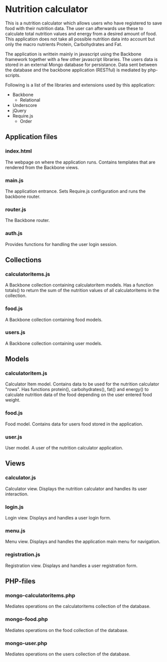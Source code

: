 # Nutrition calculator
This is a nutrition calculator which allows users who have registered to save food with their nutrition data. The user can afterwards use these to calculate total nutrition values and energy from a desired amount of food. This application does not take all possible nutrition data into account but only the macro nutrients Protein, Carbohydrates and Fat.

The application is writtein mainly in javascript using the Backbone framework together with a few other javascript libraries. The users data is stored in an external Mongo database for persistance. Data sent between the database and the backbone application (RESTful) is mediated by php-scripts.

Following is a list of the libraries and extensions used by this application:

* Backbone
  * Relational
* Underscore
* jQuery
* Require.js
  * Order


## Application files

### index.html
The webpage on where the application runs. Contains templates that are rendered from the Backbone views.

### main.js
The application entrance. Sets Require.js configuration and runs the backbone router.

### router.js
The Backbone router.

### auth.js
Provides functions for handling the user login session.


## Collections

### calculatoritems.js
A Backbone collection containing calculatoritem models. Has a function totals() to return the sum of the nutrition values of all calculatoritems in the collection.

### food.js
A Backbone collection containing food models.

### users.js
A Backbone collection containing user models.


## Models

### calculatoritem.js
Calculator Item model. Contains data to be used for the nutrition calculator "rows". Has functions protein(), carbohydrates(), fat() and energy() to calculate nutrition data of the food depending on the user entered food weight.

### food.js
Food model. Contains data for users food stored in the application.

### user.js
User model. A user of the nutrition calculator application.


## Views

### calculator.js
Calculator view. Displays the nutrition calculator and handles its user interaction.

### login.js
Login view. Displays and handles a user login form.

### menu.js
Menu view. Displays and handles the application main menu for navigation.

### registration.js
Registration view. Displays and handles a user registration form.


## PHP-files

### mongo-calculatoritems.php
Mediates operations on the calculatoritems collection of the database.

### mongo-food.php
Mediates operations on the food collection of the database.

### mongo-user.php
Mediates operations on the users collection of the database.
